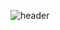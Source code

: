 ![header](https://capsule-render.vercel.app/api?type=speech&color=auto&height=1200px&section=header&text=rang.dev&fontColor=d6ace6&fontSize=24)
